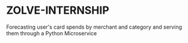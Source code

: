 # ZOLVE-INTERNSHIP
Forecasting user's card spends by merchant and category and serving them through a Python Microservice
